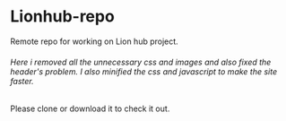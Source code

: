 Lionhub-repo
============

Remote repo for working on Lion hub project.

###### Here i removed all the unnecessary css and images and also fixed the header's problem. I also minified the css and javascript to make the site faster.

Please clone or download it to check it out.

